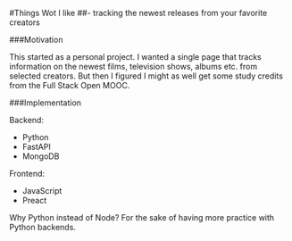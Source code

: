 #Things Wot I like
##- tracking the newest releases from your favorite creators

###Motivation

This started as a personal project. I wanted a single page that tracks
information on the newest films, television shows, albums etc. from 
selected creators. But then I figured I might as well get some study
credits from the Full Stack Open MOOC.

###Implementation

Backend:
* Python
* FastAPI
* MongoDB

Frontend:
* JavaScript
* Preact

Why Python instead of Node? For the sake of having more practice with
Python backends.
